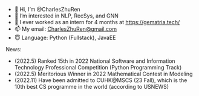 - 👋 Hi, I’m @CharlesZhuRen
- 👀 I’m interested in NLP, RecSys, and GNN 
- 💞️ I ever worked as an intern for 4 months at https://gematria.tech/
- 📫 My email: CharlesZhuRen@gmail.com
- 😇 Language: Python (Fullstack), JavaEE

News:
- (2022.5) Ranked 15th in 2022 National Software and Information Technology Professional Competition (Python Programming Track)
- (2022.5) Meritorious Winner in 2022 Mathematical Contest in Modeling
- (2022.11) Have been admitted to CUHK@MSCS (23 Fall), which is the 10th best CS programme in the world (according to USNEWS)

<!---
CharlesZhuRen/CharlesZhuRen is a ✨ special ✨ repository because its `README.md` (this file) appears on your GitHub profile.
You can click the Preview link to take a look at your changes.
--->

